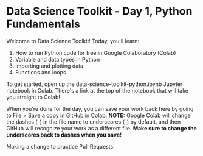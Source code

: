 # Data Science Toolkit - Day 1, Python Fundamentals

Welcome to Data Science Toolkit! Today, you'll learn:

  1. How to run Python code for free in Google Colaboratory (Colab)
  2. Variable and data types in Python
  3. Importing and plotting data
  4. Functions and loops
  
To get started, open up the data-science-toolkit-python.ipynb Jupyter notebook in Colab. There's a link at the top of the notebook that will take you straight to Colab!

When you're done for the day, you can save your work back here by going to File > Save a copy in GitHub in Colab. **NOTE:** Google Colab will change the dashes (-) in the file name to underscores (_) by default, and then GitHub will recognize your work as a different file. **Make sure to change the underscores back to dashes when you save!**

Making a change to practice Pull Requests.
